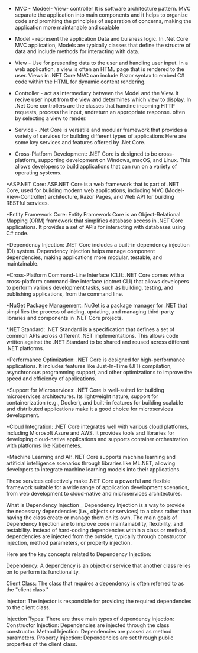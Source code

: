 * MVC - Modeel- View- controller
It is software architecture pattern. MVC separate the application into main components and it helps to organize code and promiting 
the principles of separation of concerns, making the application more maintanable and scalable

* Model - represent the application Data and buisness logic.
In .Net Core MVC application, Models are typically classes that define the structre of data and include methods for interacting with data.

* View - Use for presenting data to the user and handling user input.
In a web application, a view is often an HTML page that is rendered to the user. Views in .NET Core MVC can include Razor syntax to embed C# code within the HTML for dynamic content rendering.

* Controller - act as intermediary between the Model and the View. It recive user input from the view and determines which view to display. In .Net Core controllers are the classes that handlne 
incoming HTTP requests, process the input, andreturn an appropriate response. often by selecting a view to render.

* Service - .Net Core is  versatile and modular framework that provides a variety of services for building different types of applications
Here are some key services and features offered by .Net Core.

* Cross-Platform Development:
.NET Core is designed to be cross-platform, supporting development on Windows, macOS, and Linux. This allows developers to build applications that can run on a variety of operating systems.

*ASP.NET Core:
ASP.NET Core is a web framework that is part of .NET Core, used for building modern web applications, including MVC (Model-View-Controller) architecture, Razor Pages, and Web API for building RESTful services.

*Entity Framework Core:
Entity Framework Core is an Object-Relational Mapping (ORM) framework that simplifies database access in .NET Core applications. It provides a set of APIs for interacting with databases using C# code.

*Dependency Injection:
.NET Core includes a built-in dependency injection (DI) system. Dependency injection helps manage component dependencies, making applications more modular, testable, and maintainable.

*Cross-Platform Command-Line Interface (CLI):
.NET Core comes with a cross-platform command-line interface (dotnet CLI) that allows developers to perform various development tasks, such as building, testing, and publishing applications, from the command line.

*NuGet Package Management:
NuGet is a package manager for .NET that simplifies the process of adding, updating, and managing third-party libraries and components in .NET Core projects.

*.NET Standard:
.NET Standard is a specification that defines a set of common APIs across different .NET implementations. This allows code written against the .NET Standard to be shared and reused across different .NET platforms.

*Performance Optimization:
.NET Core is designed for high-performance applications. It includes features like Just-In-Time (JIT) compilation, asynchronous programming support, and other optimizations to improve the speed and efficiency of applications.

*Support for Microservices:
.NET Core is well-suited for building microservices architectures. Its lightweight nature, support for containerization (e.g., Docker), and built-in features for building scalable and distributed applications make it a good choice for microservices development.

*Cloud Integration:
.NET Core integrates well with various cloud platforms, including Microsoft Azure and AWS. It provides tools and libraries for developing cloud-native applications and supports container orchestration with platforms like Kubernetes.

*Machine Learning and AI:
.NET Core supports machine learning and artificial intelligence scenarios through libraries like ML.NET, allowing developers to integrate machine learning models into their applications.

These services collectively make .NET Core a powerful and flexible framework suitable for a wide range of application development scenarios, from web development to cloud-native and microservices architectures.


What is Dependency Injection _
Dependency Injection is a way to provide the necessary dependencies (i.e., objects or services) to a class rather than having the class create or manage them on its own.
The main goals of Dependency Injection are to improve code maintainability, flexibility, and testability. 
Instead of hard-coding dependencies within a class or method, dependencies are injected from the outside, 
typically through constructor injection, method parameters, or property injection.

Here are the key concepts related to Dependency Injection:

Dependency:
A dependency is an object or service that another class relies on to perform its functionality.

Client Class:
The class that requires a dependency is often referred to as the "client class."

Injector:
The injector is responsible for providing the required dependencies to the client class.

Injection Types:
There are three main types of dependency injection:
Constructor Injection: Dependencies are injected through the class constructor.
Method Injection: Dependencies are passed as method parameters.
Property Injection: Dependencies are set through public properties of the client class.

